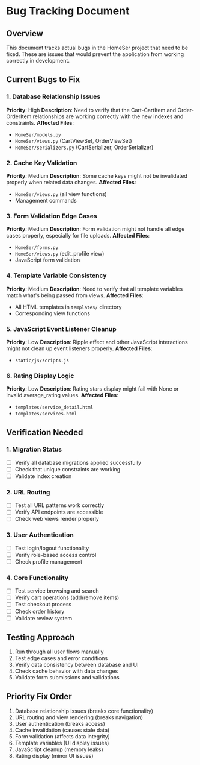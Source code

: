 # Bug Tracking Document

## Overview
This document tracks actual bugs in the HomeSer project that need to be fixed. These are issues that would prevent the application from working correctly in development.

## Current Bugs to Fix

### 1. Database Relationship Issues
**Priority**: High
**Description**: Need to verify that the Cart-CartItem and Order-OrderItem relationships are working correctly with the new indexes and constraints.
**Affected Files**: 
- `HomeSer/models.py`
- `HomeSer/views.py` (CartViewSet, OrderViewSet)
- `HomeSer/serializers.py` (CartSerializer, OrderSerializer)

### 2. Cache Key Validation
**Priority**: Medium
**Description**: Some cache keys might not be invalidated properly when related data changes.
**Affected Files**: 
- `HomeSer/views.py` (all view functions)
- Management commands

### 3. Form Validation Edge Cases
**Priority**: Medium
**Description**: Form validation might not handle all edge cases properly, especially for file uploads.
**Affected Files**: 
- `HomeSer/forms.py`
- `HomeSer/views.py` (edit_profile view)
- JavaScript form validation

### 4. Template Variable Consistency
**Priority**: Medium
**Description**: Need to verify that all template variables match what's being passed from views.
**Affected Files**: 
- All HTML templates in `templates/` directory
- Corresponding view functions

### 5. JavaScript Event Listener Cleanup
**Priority**: Low
**Description**: Ripple effect and other JavaScript interactions might not clean up event listeners properly.
**Affected Files**: 
- `static/js/scripts.js`

### 6. Rating Display Logic
**Priority**: Low
**Description**: Rating stars display might fail with None or invalid average_rating values.
**Affected Files**: 
- `templates/service_detail.html`
- `templates/services.html`

## Verification Needed

### 1. Migration Status
- [ ] Verify all database migrations applied successfully
- [ ] Check that unique constraints are working
- [ ] Validate index creation

### 2. URL Routing
- [ ] Test all URL patterns work correctly
- [ ] Verify API endpoints are accessible
- [ ] Check web views render properly

### 3. User Authentication
- [ ] Test login/logout functionality
- [ ] Verify role-based access control
- [ ] Check profile management

### 4. Core Functionality
- [ ] Test service browsing and search
- [ ] Verify cart operations (add/remove items)
- [ ] Test checkout process
- [ ] Check order history
- [ ] Validate review system

## Testing Approach

1. Run through all user flows manually
2. Test edge cases and error conditions
3. Verify data consistency between database and UI
4. Check cache behavior with data changes
5. Validate form submissions and validations

## Priority Fix Order

1. Database relationship issues (breaks core functionality)
2. URL routing and view rendering (breaks navigation)
3. User authentication (breaks access)
4. Cache invalidation (causes stale data)
5. Form validation (affects data integrity)
6. Template variables (UI display issues)
7. JavaScript cleanup (memory leaks)
8. Rating display (minor UI issues)